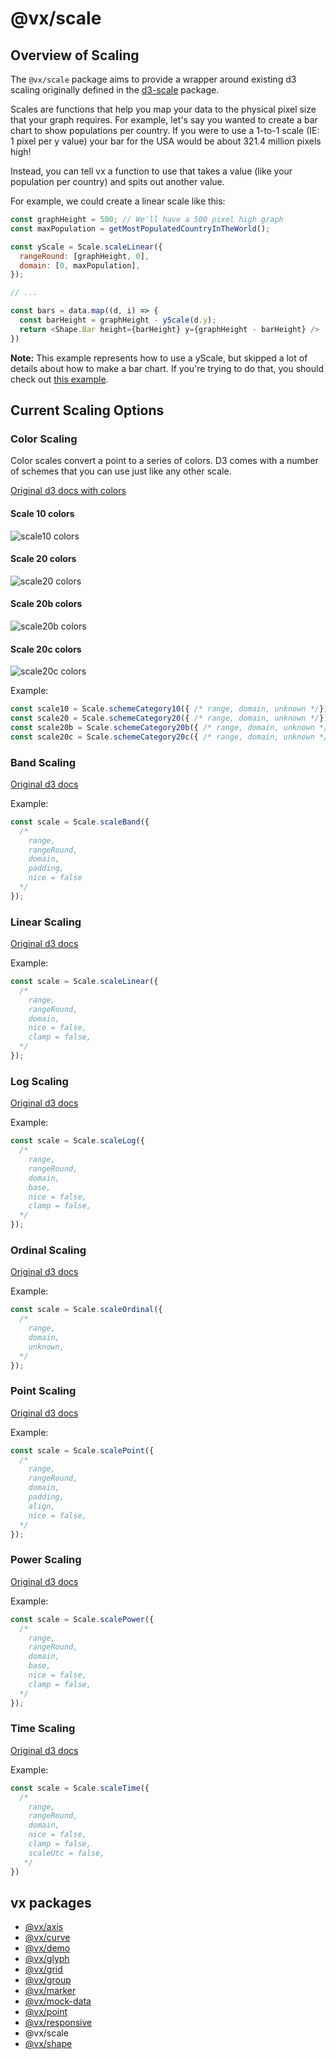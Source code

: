 # @vx/scale

## Overview of Scaling
The `@vx/scale` package aims to provide a wrapper around existing d3 scaling originally defined in the [d3-scale](https://github.com/d3/d3-scale) package.

Scales are functions that help you map your data to the physical pixel size that your graph requires. For example, let's say you wanted to create a bar chart to show populations per country. If you were to use a 1-to-1 scale (IE: 1 pixel per y value) your bar for the USA would be about 321.4 million pixels high!

Instead, you can tell vx a function to use that takes a value (like your population per country) and spits out another value.

For example, we could create a linear scale like this:

``` javascript
const graphHeight = 500; // We'll have a 500 pixel high graph
const maxPopulation = getMostPopulatedCountryInTheWorld();

const yScale = Scale.scaleLinear({
  rangeRound: [graphHeight, 0],
  domain: [0, maxPopulation],
});

// ...

const bars = data.map((d, i) => {
  const barHeight = graphHeight - yScale(d.y);
  return <Shape.Bar height={barHeight} y={graphHeight - barHeight} />
})
```

**Note:** This example represents how to use a yScale, but skipped a lot of details about how to make a bar chart. If you're trying to do that, you should check out [this example](https://github.com/hshoff/vx/blob/master/packages/vx-demo/components/charts/SimpleBar.js).

## Current Scaling Options

### Color Scaling
Color scales convert a point to a series of colors. D3 comes with a number of schemes that you can use just like any other scale.

[Original d3 docs with colors](https://github.com/d3/d3-scale/blob/master/README.md#schemeCategory10)

#### Scale 10 colors
![scale10 colors](https://raw.githubusercontent.com/d3/d3-scale/master/img/category10.png)

#### Scale 20 colors
![scale20 colors](https://raw.githubusercontent.com/d3/d3-scale/master/img/category20.png)

#### Scale 20b colors
![scale20b colors](https://raw.githubusercontent.com/d3/d3-scale/master/img/category20b.png)

#### Scale 20c colors
![scale20c colors](https://raw.githubusercontent.com/d3/d3-scale/master/img/category20c.png)

Example:
``` javascript
const scale10 = Scale.schemeCategory10({ /* range, domain, unknown */})
const scale20 = Scale.schemeCategory20({ /* range, domain, unknown */})
const scale20b = Scale.schemeCategory20b({ /* range, domain, unknown */})
const scale20c = Scale.schemeCategory20c({ /* range, domain, unknown */})
```

### Band Scaling

[Original d3 docs](https://github.com/d3/d3-scale/blob/master/README.md#_band)

Example:
``` javascript
const scale = Scale.scaleBand({
  /*
    range,
    rangeRound,
    domain,
    padding,
    nice = false
  */
});
```

### Linear Scaling

[Original d3 docs](https://github.com/d3/d3-scale/blob/master/README.md#scaleLinear)

Example:
``` javascript
const scale = Scale.scaleLinear({
  /*
    range,
    rangeRound,
    domain,
    nice = false,
    clamp = false,
  */
});
```

### Log Scaling

[Original d3 docs](https://github.com/d3/d3-scale/blob/master/README.md#scaleLog)

Example:
``` javascript
const scale = Scale.scaleLog({
  /*
    range,
    rangeRound,
    domain,
    base,
    nice = false,
    clamp = false,
  */
});
```

### Ordinal Scaling
[Original d3 docs](https://github.com/d3/d3-scale/blob/master/README.md#scaleOrdinal)

Example:
``` javascript
const scale = Scale.scaleOrdinal({
  /*
    range,
    domain,
    unknown,
  */
});
```

### Point Scaling
[Original d3 docs](https://github.com/d3/d3-scale/blob/master/README.md#scalePoint)

Example:
``` javascript
const scale = Scale.scalePoint({
  /*
    range,
    rangeRound,
    domain,
    padding,
    align,
    nice = false,
  */
});
```

### Power Scaling
[Original d3 docs](https://github.com/d3/d3-scale/blob/master/README.md#scalePow)

Example:
``` javascript
const scale = Scale.scalePower({
  /*
    range,
    rangeRound,
    domain,
    base,
    nice = false,
    clamp = false,
  */
});
```

### Time Scaling
[Original d3 docs](https://github.com/d3/d3-scale/blob/master/README.md#scaleTime)

Example:
``` javascript
const scale = Scale.scaleTime({
  /*
    range,
    rangeRound,
    domain,
    nice = false,
    clamp = false,
    scaleUtc = false,
   */
})
```

## vx packages

- [@vx/axis](https://github.com/hshoff/vx/tree/master/packages/vx-axis)
- [@vx/curve](https://github.com/hshoff/vx/tree/master/packages/vx-curve)
- [@vx/demo](https://github.com/hshoff/vx/tree/master/packages/vx-demo)
- [@vx/glyph](https://github.com/hshoff/vx/tree/master/packages/vx-glyph)
- [@vx/grid](https://github.com/hshoff/vx/tree/master/packages/vx-grid)
- [@vx/group](https://github.com/hshoff/vx/tree/master/packages/vx-group)
- [@vx/marker](https://github.com/hshoff/vx/tree/master/packages/vx-marker)
- [@vx/mock-data](https://github.com/hshoff/vx/tree/master/packages/vx-mock-data)
- [@vx/point](https://github.com/hshoff/vx/tree/master/packages/vx-point)
- [@vx/responsive](https://github.com/hshoff/vx/tree/master/packages/vx-responsive)
- @vx/scale
- [@vx/shape](https://github.com/hshoff/vx/tree/master/packages/vx-shape)
